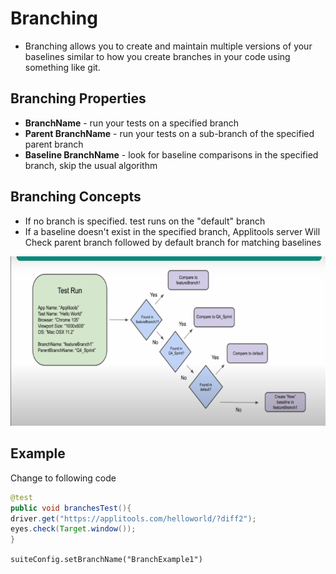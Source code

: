 # Branching

* Branching allows you to create and maintain multiple versions of your baselines similar to how you create branches in your code using something like git.

## Branching Properties

* **BranchName** - run your tests on a specified branch
* **Parent BranchName** - run your tests on a sub-branch of the specified parent branch
* **Baseline BranchName** - look for baseline comparisons in the specified branch, skip the usual algorithm

## Branching Concepts

* If no branch is specified. test runs on the "default" branch
* If a baseline doesn't exist in the specified branch,
Applitools server Will Check parent branch followed by
default branch for matching baselines

![alt text](image-30.png)

## Example

Change to following code

```java
@test
public void branchesTest(){
driver.get("https://applitools.com/helloworld/?diff2");
eyes.check(Target.window());
}
```

`suiteConfig.setBranchName("BranchExample1")`